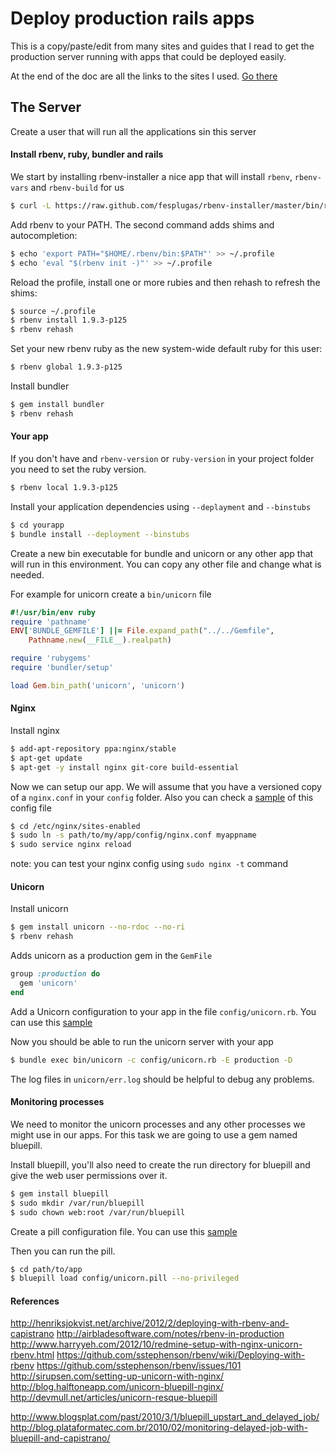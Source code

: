 # Deploy production rails apps

This is a copy/paste/edit from many sites and guides that I read to get the production server running with apps that could be deployed easily.

At the end of the doc are all the links to the sites I used. [Go there](#references)

## The Server

Create a user that will run all the applications sin this server

#### Install rbenv, ruby, bundler and rails

We start by installing rbenv-installer a nice app that will install `rbenv`, `rbenv-vars` and `rbenv-build` for us

```bash
$ curl -L https://raw.github.com/fesplugas/rbenv-installer/master/bin/rbenv-installer | bash
```

Add rbenv to your PATH. The second command adds shims and autocompletion:

```bash
$ echo 'export PATH="$HOME/.rbenv/bin:$PATH"' >> ~/.profile
$ echo 'eval "$(rbenv init -)"' >> ~/.profile
```

Reload the profile, install one or more rubies and then rehash to refresh the shims:

```bash
$ source ~/.profile
$ rbenv install 1.9.3-p125
$ rbenv rehash
```

Set your new rbenv ruby as the new system-wide default ruby for this user:

```bash
$ rbenv global 1.9.3-p125
```

Install bundler

```bash
$ gem install bundler
$ rbenv rehash
```

#### Your app

If you don't have and `rbenv-version` or `ruby-version` in your project folder you need to set the ruby version.

```bash
$ rbenv local 1.9.3-p125
```

Install your application dependencies using `--deplayment` and `--binstubs`

```bash
$ cd yourapp
$ bundle install --deployment --binstubs
```

Create a new bin executable for bundle and unicorn or any other app that will run in this environment. You can copy any other file and change what is needed.

For example for unicorn create a `bin/unicorn` file

```ruby
#!/usr/bin/env ruby
require 'pathname'
ENV['BUNDLE_GEMFILE'] ||= File.expand_path("../../Gemfile",
    Pathname.new(__FILE__).realpath)

require 'rubygems'
require 'bundler/setup'

load Gem.bin_path('unicorn', 'unicorn')
```

#### Nginx

Install nginx

```bash
$ add-apt-repository ppa:nginx/stable
$ apt-get update
$ apt-get -y install nginx git-core build-essential
```

Now we can setup our app. We will assume that you have a versioned copy of a `nginx.conf` in your `config` folder. Also you can check a [sample][nginx-file] of this config file

```bash
$ cd /etc/nginx/sites-enabled
$ sudo ln -s path/to/my/app/config/nginx.conf myappname
$ sudo service nginx reload
```

note: you can test your nginx config using `sudo nginx -t` command

#### Unicorn

Install unicorn

```bash
$ gem install unicorn --no-rdoc --no-ri
$ rbenv rehash
```

Adds unicorn as a production gem in the `GemFile`

```ruby
group :production do
  gem 'unicorn'
end
```

Add a Unicorn configuration to your app in the file `config/unicorn.rb`. You can use this [sample][unicorn-file]

Now you should be able to run the unicorn server with your app

```bash
$ bundle exec bin/unicorn -c config/unicorn.rb -E production -D
```

The log files in `unicorn/err.log` should be helpful to debug any problems.

#### Monitoring processes

We need to monitor the unicorn processes and any other processes we might use in our apps. For this task we are going to use a gem named bluepill.

Install bluepill, you'll also need to create the run directory for bluepill and give the web user permissions over it.

```bash
$ gem install bluepill
$ sudo mkdir /var/run/bluepill
$ sudo chown web:root /var/run/bluepill
```

Create a pill configuration file. You can use this [sample][unicorn-pill-file]

Then you can run the pill.

```bash
$ cd path/to/app
$ bluepill load config/unicorn.pill --no-privileged
```


#### References
http://henriksjokvist.net/archive/2012/2/deploying-with-rbenv-and-capistrano
http://airbladesoftware.com/notes/rbenv-in-production
http://www.harryyeh.com/2012/10/redmine-setup-with-nginx-unicorn-rbenv.html
https://github.com/sstephenson/rbenv/wiki/Deploying-with-rbenv
https://github.com/sstephenson/rbenv/issues/101
http://sirupsen.com/setting-up-unicorn-with-nginx/
http://blog.halftoneapp.com/unicorn-bluepill-nginx/
http://devmull.net/articles/unicorn-resque-bluepill

http://www.blogsplat.com/past/2010/3/1/bluepill_upstart_and_delayed_job/
http://blog.plataformatec.com.br/2010/02/monitoring-delayed-job-with-bluepill-and-capistrano/

[unicorn-file]: unicorn.rb
[nginx-file]: nginx.conf
[unicorn-pill-file]: unicorn.pill
